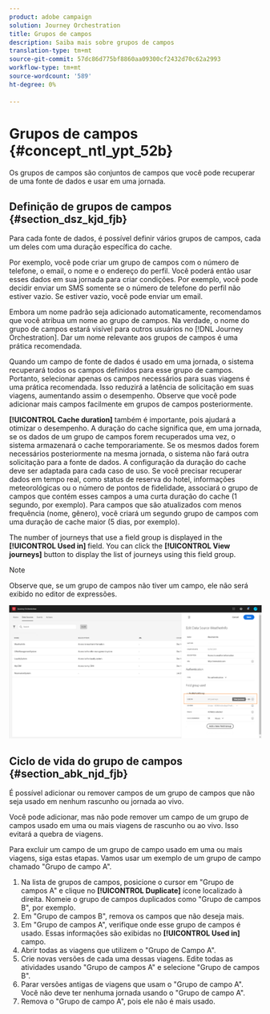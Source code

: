 ```yaml
---
product: adobe campaign
solution: Journey Orchestration
title: Grupos de campos
description: Saiba mais sobre grupos de campos
translation-type: tm+mt
source-git-commit: 57dc86d775bf8860aa09300cf2432d70c62a2993
workflow-type: tm+mt
source-wordcount: '589'
ht-degree: 0%

---
```




# Grupos de campos {#concept_ntl_ypt_52b}

Os grupos de campos são conjuntos de campos que você pode recuperar de uma fonte de dados e usar em uma jornada.

## Definição de grupos de campos {#section_dsz_kjd_fjb}

Para cada fonte de dados, é possível definir vários grupos de campos, cada um deles com uma duração específica do cache.

Por exemplo, você pode criar um grupo de campos com o número de telefone, o email, o nome e o endereço do perfil. Você poderá então usar esses dados em sua jornada para criar condições. Por exemplo, você pode decidir enviar um SMS somente se o número de telefone do perfil não estiver vazio. Se estiver vazio, você pode enviar um email.

Embora um nome padrão seja adicionado automaticamente, recomendamos que você atribua um nome ao grupo de campos. Na verdade, o nome do grupo de campos estará visível para outros usuários no [!DNL Journey Orchestration]. Dar um nome relevante aos grupos de campos é uma prática recomendada.

Quando um campo de fonte de dados é usado em uma jornada, o sistema recuperará todos os campos definidos para esse grupo de campos. Portanto, selecionar apenas os campos necessários para suas viagens é uma prática recomendada. Isso reduzirá a latência de solicitação em suas viagens, aumentando assim o desempenho. Observe que você pode adicionar mais campos facilmente em grupos de campos posteriormente.

**[!UICONTROL Cache duration]** também é importante, pois ajudará a otimizar o desempenho. A duração do cache significa que, em uma jornada, se os dados de um grupo de campos forem recuperados uma vez, o sistema armazenará o cache temporariamente. Se os mesmos dados forem necessários posteriormente na mesma jornada, o sistema não fará outra solicitação para a fonte de dados. A configuração da duração do cache deve ser adaptada para cada caso de uso. Se você precisar recuperar dados em tempo real, como status de reserva do hotel, informações meteorológicas ou o número de pontos de fidelidade, associará o grupo de campos que contém esses campos a uma curta duração do cache (1 segundo, por exemplo). Para campos que são atualizados com menos frequência (nome, gênero), você criará um segundo grupo de campos com uma duração de cache maior (5 dias, por exemplo).

The number of journeys that use a field group is displayed in the **[!UICONTROL Used in]** field. You can click the **[!UICONTROL View journeys]** button to display the list of journeys using this field group.

>[!NOTE]
>
>Observe que, se um grupo de campos não tiver um campo, ele não será exibido no editor de expressões.

![](../assets/journey3bis.png)

## Ciclo de vida do grupo de campos {#section_abk_njd_fjb}

É possível adicionar ou remover campos de um grupo de campos que não seja usado em nenhum rascunho ou jornada ao vivo.

Você pode adicionar, mas não pode remover um campo de um grupo de campos usado em uma ou mais viagens de rascunho ou ao vivo. Isso evitará a quebra de viagens.

Para excluir um campo de um grupo de campo usado em uma ou mais viagens, siga estas etapas. Vamos usar um exemplo de um grupo de campo chamado &quot;Grupo de campo A&quot;.

1. Na lista de grupos de campos, posicione o cursor em &quot;Grupo de campos A&quot; e clique no **[!UICONTROL Duplicate]** ícone localizado à direita. Nomeie o grupo de campos duplicados como &quot;Grupo de campos B&quot;, por exemplo.
1. Em &quot;Grupo de campos B&quot;, remova os campos que não deseja mais.
1. Em &quot;Grupo de campos A&quot;, verifique onde esse grupo de campos é usado. Essas informações são exibidas no **[!UICONTROL Used in]** campo.
1. Abrir todas as viagens que utilizem o &quot;Grupo de Campo A&quot;.
1. Crie novas versões de cada uma dessas viagens. Edite todas as atividades usando &quot;Grupo de campos A&quot; e selecione &quot;Grupo de campos B&quot;.
1. Parar versões antigas de viagens que usam o &quot;Grupo de campo A&quot;. Você não deve ter nenhuma jornada usando o &quot;Grupo de campo A&quot;.
1. Remova o &quot;Grupo de campo A&quot;, pois ele não é mais usado.
